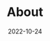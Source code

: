 ---
# Leave the homepage title empty to use the site title
title: About
date: 2022-10-24
type: landing

sections:
  - block: hero
    content:
      title: |
        Spherics-Lab at Universidad de O'Higgins
      image:
        filename: welcome.jpg
      text: |
        <br>
        
        Spherics-Lab focuses on using computational tools to study atmospheric, meteorological and climatological phenomena. We work gathering data from automatic weather stations and remote-sensed instruments from satellite and ground-based platforms. Also, we run state-of-the-art numerical simulation models and use model outputs from other research groups. The Spherics-Lab aims to understand global and local patterns in the atmospheric system linked to current and future Earth climate. 
  
  # - block: collection
  #   content:
  #     title: Latest News
  #     subtitle:
  #     text:
  #     count: 5
  #     filters:
  #       author: ''
  #       category: ''
  #       exclude_featured: false
  #       publication_type: ''
  #       tag: ''
  #     offset: 0
  #     order: desc
  #     page_type: post
  #   design:
  #     view: card
  #     columns: '1'
  
  # - block: markdown
  #   content:
  #     title:
  #     subtitle: ''
  #     text:
  #   design:
  #     columns: '1'
  #     background:
  #       image: 
  #         filename: coders.jpg
  #         filters:
  #           brightness: 1
  #         parallax: false
  #         position: center
  #         size: cover
  #         text_color_light: true
  #     spacing:
  #       padding: ['20px', '0', '20px', '0']
  #     css_class: fullscreen
  
  # - block: markdown
  #   content:
  #     title:
  #     subtitle:
  #     text: |
  #       {{% cta cta_link="./people/" cta_text="Meet the team →" %}}
  #   design:
  #     columns: '1'
---